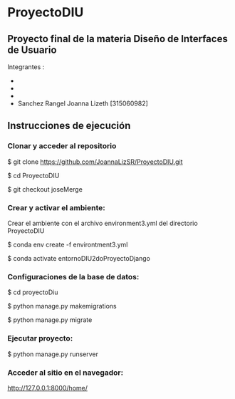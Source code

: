 # ProyectoDIU

## Proyecto final de la materia Diseño de Interfaces de Usuario

Integrantes :

-
-
-
- Sanchez Rangel Joanna Lizeth    [315060982]

## Instrucciones de ejecución

### Clonar y acceder al repositorio

$ git clone https://github.com/JoannaLizSR/ProyectoDIU.git

$ cd ProyectoDIU

$ git checkout joseMerge

###  Crear y activar el ambiente:

Crear el ambiente con el archivo environment3.yml del directorio ProyectoDIU

$ conda env create -f environtment3.yml

$ conda activate entornoDIU2doProyectoDjango

###  Configuraciones de la base de datos:

$ cd proyectoDiu

$ python manage.py makemigrations

$ python manage.py migrate

###  Ejecutar proyecto:

$ python manage.py runserver

###  Acceder al sitio en el navegador:

http://127.0.0.1:8000/home/




 

